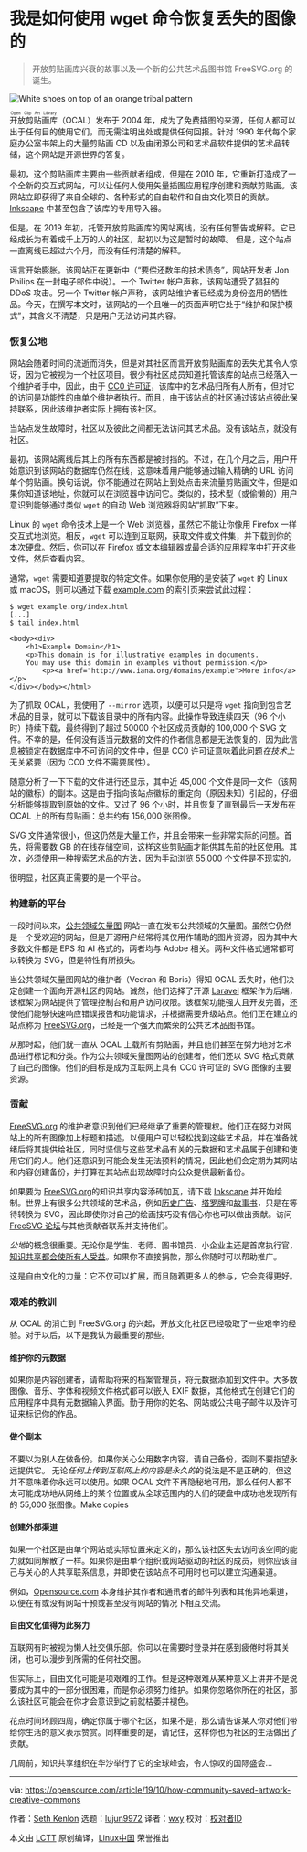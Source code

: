[#]: collector: (lujun9972)
[#]: translator: (wxy)
[#]: reviewer: ( )
[#]: publisher: ( )
[#]: url: ( )
[#]: subject: (How I used the wget Linux command to recover lost images)
[#]: via: (https://opensource.com/article/19/10/how-community-saved-artwork-creative-commons)
[#]: author: (Seth Kenlon https://opensource.com/users/seth)

我是如何使用 wget 命令恢复丢失的图像的
======

> 开放剪贴画库兴衰的故事以及一个新的公共艺术品图书馆 FreeSVG.org 的诞生。

![White shoes on top of an orange tribal pattern][1]

<ruby>开放剪贴画库<rt>Open Clip Art Library</rt></ruby>（OCAL）发布于 2004 年，成为了免费插图的来源，任何人都可以出于任何目的使用它们，而无需注明出处或提供任何回报。针对 1990 年代每个家庭办公室书架上的大量剪贴画 CD 以及由闭源公司和艺术品软件提供的艺术品转储，这个网站是开源世界的答复。

最初，这个剪贴画库主要由一些贡献者组成，但是在 2010 年，它重新打造成了一个全新的交互式网站，可以让任何人使用矢量插图应用程序创建和贡献剪贴画。该网站立即获得了来自全球的、各种形式的自由软件和自由文化项目的贡献。[Inkscape][2] 中甚至包含了该库的专用导入器。

但是，在 2019 年初，托管开放剪贴画库的网站离线，没有任何警告或解释。它已经成长为有着成千上万的人的社区，起初以为这是暂时的故障。 但是，这个站点一直离线已超过六个月，而没有任何清楚的解释。

谣言开始膨胀。该网站正在更新中（“要偿还数年的技术债务”，网站开发者 Jon Philips 在一封电子邮件中说）。一个 Twitter 帐户声称，该网站遭受了猖狂的 DDoS 攻击。另一个 Twitter 帐户声称，该网站维护者已经成为身份盗用的牺牲品。今天，在撰写本文时，该网站的一个且唯一的页面声明它处于“维护和保护模式”，其含义不清楚，只是用户无法访问其内容。

### 恢复公地

网站会随着时间的流逝而消失，但是对其社区而言开放剪贴画库的丢失尤其令人惊讶，因为它被视为一个社区项目。很少有社区成员知道托管该库的站点已经落入一个维护者手中，因此，由于 [CC0 许可证][3]，该库中的艺术品归所有人所有，但对它的访问是功能性的由单个维护者执行。而且，由于该站点的社区通过该站点彼此保持联系，因此该维护者实际上拥有该社区。

当站点发生故障时，社区以及彼此之间都无法访问其艺术品。没有该站点，就没有社区。

最初，该网站离线后其上的所有东西都是被封挡的。不过，在几个月之后，用户开始意识到该网站的数据库仍然在线，这意味着用户能够通过输入精确的 URL 访问单个剪贴画。换句话说，你不能通过在网站上到处点击来流量剪贴画文件，但是如果你知道该地址，你就可以在浏览器中访问它。类似的，技术型（或偷懒的）用户意识到能够通过类似 `wget` 的自动 Web 浏览器将网站“抓取”下来。

Linux 的 `wget` 命令技术上是一个 Web 浏览器，虽然它不能让你像用 Firefox 一样交互式地浏览。相反，`wget` 可以连到互联网，获取文件或文件集，并下载到你的本次硬盘。然后，你可以在 Firefox 或文本编辑器或最合适的应用程序中打开这些文件，然后查看内容。

通常，`wget` 需要知道要提取的特定文件。如果你使用的是安装了 `wget` 的 Linux 或 macOS，则可以通过下载 [example.com][4] 的索引页来尝试此过程： 

```
$ wget example.org/index.html
[...]
$ tail index.html

<body><div>
    <h1>Example Domain</h1>
    <p>This domain is for illustrative examples in documents.
    You may use this domain in examples without permission.</p>
        <p><a href="http://www.iana.org/domains/example">More info</a></p>
</div></body></html>
```

为了抓取 OCAL，我使用了 `--mirror` 选项，以便可以只是将 `wget` 指向到包含艺术品的目录，就可以下载该目录中的所有内容。此操作导致连续四天（96 个小时）持续下载，最终得到了超过 50000 个社区成员贡献的 100,000 个 SVG 文件。不幸的是，任何没有适当元数据的文件的作者信息都是无法恢复的，因为此信息被锁定在数据库中不可访问的文件中，但是 CC0 许可证意味着此问题*在技术上*无关紧要（因为 CC0 文件不需要属性）。

随意分析了一下下载的文件进行还显示，其中近 45,000 个文件是同一文件（该网站的徽标）的副本。这是由于指向该站点徽标的重定向（原因未知）引起的，仔细分析能够提取到原始的文件。又过了 96 个小时，并且恢复了直到最后一天发布在 OCAL 上的所有剪贴画：总共约有 156,000 张图像。

SVG 文件通常很小，但这仍然是大量工作，并且会带来一些非常实际的问题。首先，将需要数 GB 的在线存储空间，这样这些剪贴画才能供其先前的社区使用。其次，必须使用一种搜索艺术品的方法，因为手动浏览 55,000 个文件是不现实的。

很明显，社区真正需要的是一个平台。

### 构建新的平台

一段时间以来，[公共领域矢量图][6] 网站一直在发布公共领域的矢量图。虽然它仍然是一个受欢迎的网站，但是开源用户经常将其仅用作辅助的图片资源，因为其中大多数文件都是 EPS 和 AI 格式的，两者均与 Adobe 相关。两种文件格式通常都可以转换为 SVG，但是特性有所损失。

当公共领域矢量图网站的维护者（Vedran 和 Boris）得知 OCAL 丢失时，他们决定创建一个面向开源社区的网站。诚然，他们选择了开源 [Laravel][7] 框架作为后端，该框架为网站提供了管理控制台和用户访问权限。该框架功能强大且开发完善，还使他们能够快速响应错误报告和功能请求，并根据需要升级站点。他们正在建立的站点称为 [FreeSVG.org][8]，已经是一个强大而繁荣的公共艺术品图书馆。

从那时起，他们就一直从 OCAL 上载所有剪贴画，并且他们甚至在努力地对艺术品进行标记和分类。作为公共领域矢量图网站的创建者，他们还以 SVG 格式贡献了自己的图像。他们的目标是成为互联网上具有 CC0 许可证的 SVG 图像的主要资源。

### 贡献

[FreeSVG.org][8] 的维护者意识到他们已经继承了重要的管理权。他们正在努力对网站上的所有图像加上标题和描述，以便用户可以轻松找到这些艺术品，并在准备就绪后将其提供给社区，同时坚信与这些艺术品有关的元数据和艺术品属于创建和使用它们的人。他们还意识到可能会发生无法预料的情况，因此他们会定期为其网站和内容创建备份，并打算在其站点出现故障时向公众提供最新备份。

如果要为 [FreeSVG.org][9]的知识共享内容添砖加瓦，请下载 [Inkscape][10] 并开始绘制。世界上有很多公共领域的艺术品，例如[历史广告][11]、[塔罗牌][12]和[故事书][13]，只是在等待转换为 SVG，因此即使你对自己的绘画技巧没有信心你也可以做出贡献。访问 [FreeSVG 论坛][14]与其他贡献者联系并支持他们。

*公地*的概念很重要。无论你是学生、老师、图书馆员、小企业主还是首席执行官，[知识共享都会使所有人受益][15]。如果你不直接捐款，那么你随时可以帮助推广。

这是自由文化的力量：它不仅可以扩展，而且随着更多人的参与，它会变得更好。

### 艰难的教训

从 OCAL 的消亡到 FreeSVG.org 的兴起，开放文化社区已经吸取了一些艰辛的经验。对于以后，以下是我认为最重要的那些。

#### 维护你的元数据

如果你是内容创建者，请帮助将来的档案管理员，将元数据添加到文件中。大多数图像、音乐、字体和视频文件格式都可以嵌入 EXIF 数据，其他格式在创建它们的应用程序中具有元数据输入界面。勤于用你的姓名、网站或公共电子邮件以及许可证来标记你的作品。

#### 做个副本

不要以为别人在做备份。如果你关心公用数字内容，请自己备份，否则不要指望永远提供它。 无论*任何上传到互联网上的内容是永久的*的说法是不是正确的，但这并不意味着你永远可以使用。如果 OCAL 文件不再隐秘地可用，那么任何人都不太可能成功地从网络上的某个位置或从全球范围内的人们的硬盘中成功地发现所有的 55,000 张图像。Make copies

#### 创建外部渠道

如果一个社区是由单个网站或实际位置来定义的，那么该社区失去访问该空间的能力就如同解散了一样。如果你是由单个组织或网站驱动的社区的成员，则你应该自己与关心的人共享联系信息，并即使在该站点不可用时也可以建立沟通渠道。

例如，[Opensource.com][16] 本身维护其作者和通讯者的邮件列表和其他异地渠道，以便在有或没有网站干预或甚至没有网站的情况下相互交流。

#### 自由文化值得为此努力

互联网有时被视为懒人社交俱乐部。你可以在需要时登录并在感到疲倦时将其关闭，也可以漫步到所需的任何社交圈。

但实际上，自由文化可能是项艰难的工作。但是这种艰难从某种意义上讲并不是说要成为其中的一部分很困难，而是你必须努力维护。如果你忽略你所在的社区，那么该社区可能会在你才会意识到之前就枯萎并褪色。

花点时间环顾四周，确定你属于哪个社区，如果不是，那么请告诉某人你对他们带给你生活的意义表示赞赏。同样重要的是，请记住，这样你也为社区的生活做出了贡献。

几周前，知识共享组织在华沙举行了它的全球峰会，令人惊叹的国际盛会...

--------------------------------------------------------------------------------

via: https://opensource.com/article/19/10/how-community-saved-artwork-creative-commons

作者：[Seth Kenlon][a]
选题：[lujun9972][b]
译者：[wxy](https://github.com/wxy)
校对：[校对者ID](https://github.com/校对者ID)

本文由 [LCTT](https://github.com/LCTT/TranslateProject) 原创编译，[Linux中国](https://linux.cn/) 荣誉推出

[a]: https://opensource.com/users/seth
[b]: https://github.com/lujun9972
[1]: https://opensource.com/sites/default/files/styles/image-full-size/public/lead-images/tribal_pattern_shoes.png?itok=e5dSf2hS (White shoes on top of an orange tribal pattern)
[2]: https://opensource.com/article/18/1/inkscape-absolute-beginners
[3]: https://creativecommons.org/share-your-work/public-domain/cc0/
[4]: http://example.com
[5]: http://www.iana.org/domains/example"\>More
[6]: http://publicdomainvectors.org
[7]: https://github.com/viralsolani/laravel-adminpanel
[8]: https://freesvg.org
[9]: http://freesvg.org
[10]: http://inkscape.org
[11]: https://freesvg.org/drinking-coffee-vector-drawing
[12]: https://freesvg.org/king-of-swords-tarot-card
[13]: https://freesvg.org/space-pioneers-135-scene-vector-image
[14]: http://forum.freesvg.org/
[15]: https://opensource.com/article/18/1/creative-commons-real-world
[16]: http://Opensource.com
